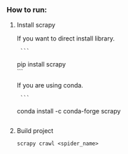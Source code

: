 ### How to run:

1. Install scrapy

	If you want to direct install library.
		  
		```
    pip install scrapy		
		```    
    
	If you are using conda.
  
		```
    conda install -c conda-forge scrapy
    ```
    
2. Build project
    ```
    scrapy crawl <spider_name>
    ```
